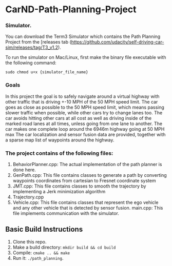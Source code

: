# CarND-Path-Planning-Project

### Simulator.
You can download the Term3 Simulator which contains the Path Planning Project from the [releases tab (https://github.com/udacity/self-driving-car-sim/releases/tag/T3_v1.2).  

To run the simulator on Mac/Linux, first make the binary file executable with the following command:
```shell
sudo chmod u+x {simulator_file_name}
```

### Goals
In this project the goal is to safely navigate around a virtual highway with other traffic that is driving +-10 MPH of the 50 MPH speed limit. The car goes as close as possible to the 50 MPH speed limit, which means passing slower traffic when possible, while other cars try to change lanes too. The car avoids hitting other cars at all cost as well as driving inside of the marked road lanes at all times, unless going from one lane to another. The car makes one complete loop around the 6946m highway going at 50 MPH max
The car localization and sensor fusion data are provided, together with a sparse map list of waypoints around the highway. 

### The project contains of the following files:
1. BehaviorPlanner.cpp: The actual implementation of the path planner is done here.
2. GenPath.cpp: This file contains classes to generate a path by converting waypoints coordinates from cartesian to Fresnet coordinate system
3. JMT.cpp: This file contains classes to smooth the trajectory by implementing a Jerk minimization algorithm
4. Trajectory.cpp
5. Vehicle.cpp: This file contains classes that represent the ego vehicle and any other vehicle that is detected by sensor fusion.
main.cpp:  This file implements communication with the simulator.

## Basic Build Instructions

1. Clone this repo.
2. Make a build directory: `mkdir build && cd build`
3. Compile: `cmake .. && make`
4. Run it: `./path_planning`.

